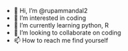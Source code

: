 - 👋 Hi, I’m @rupammandal2
- 👀 I’m interested in coding
- 🌱 I’m currently learning python, R
- 💞️ I’m looking to collaborate on coding
- 📫 How to reach me find yourself

<!---
rupammandal2/rupammandal2 is a ✨ special ✨ repository because its `README.md` (this file) appears on your GitHub profile.
You can click the Preview link to take a look at your changes.
--->
